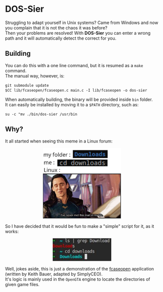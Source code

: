 DOS-Sier
========

Struggling to adapt yourself in Unix systems? Came from Windows and now you complain that it is not the chaos it was before?<br>
Then your problems are resolved! With <b>DOS-Sier</b> you can enter a wrong path and it will automatically detect the correct for you.

Building
--------

You can do this with a one line command, but it is resumed as a `make` command.<br>
The manual way, however, is:
```shell
git submodule update
$CC lib/fcaseopen/fcaseopen.c main.c -I lib/fcaseopen -o dos-sier
```

When automatically building, the binary will be provided inside `bin` folder.<br>
It can easily be installed by moving it to a `$PATH` directory, such as:
```shell
su -c "mv ./bin/dos-sier /usr/bin
```

Why?
----

It all started when seeing this meme in a Linux forum:
<p align="center">
    <a href="/.media/screenshot/dos-sier_meme_reason.png">
        <img src="/.media/screenshot/dos-sier_meme_reason.png" width="256" title="Meme reason">
    </a>
</p>

So I have decided that it would be fun to make a "simple" script for it, as it works:
<p align="center">
    <a href="/.media/screenshot/dos-sier_example_1.jpg">
        <img src="/.media/screenshot/dos-sier_example_1.jpg" width="192" title="DOS-Sier CD example">
    </a>
</p>

Well, jokes aside, this is just a demonstration of the [fcaseopen](https://github.com/SimplyCEO/fcaseopen) application (written by Keith Bauer, adapted by SimplyCEO).<br>
It's logic is mainly used in the `OpenGTA` engine to locate the directories of given game files.

